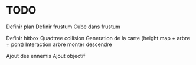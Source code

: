# TODO

Definir plan
Definir frustum
Cube dans frustum

Definir hitbox
Quadtree collision
Generation de la carte (height map + arbre + pont)
Interaction arbre monter descendre

Ajout des ennemis
Ajout objectif
